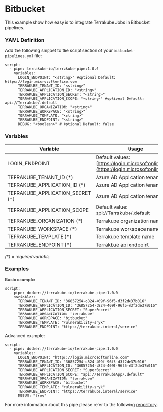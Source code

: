 # Bitbucket

This example show how easy is to integrate Terrakube Jobs in Bitbucket pipelines.

### YAML Definition

Add the following snippet to the script section of your `bitbucket-pipelines.yml` file:

```
script:
  - pipe: terrakube-io/terrakube-pipe:1.0.0
    variables:
      LOGIN_ENDPOINT: "<string>" #optional Default: https://login.microsoftonline.com
      TERRAKUBE_TENANT_ID: "<string>"
      TERRAKUBE_APPLICATION_ID: "<string>"
      TERRAKUBE_APPLICATION_SECRET: "<string>"
      TERRAKUBE_APPLICATION_SCOPE: "<string>" #optional Default: api://Terrakube/.default
      TERRAKUBE_ORGANIZATION: "<string>"
      TERRAKUBE_WORKSPACE: "<string>"
      TERRAKUBE_TEMPLATE: "<string>"
      TERRAKUBE_ENDPOINT: "<string>"
      DEBUG: "<boolean>" # Optional Default: false
```

### Variables

| Variable                            | Usage                                                                                  |
| ----------------------------------- | -------------------------------------------------------------------------------------- |
| LOGIN\_ENDPOINT                     | Default values: [https://login.microsoftonline.com](https://login.microsoftonline.com) |
| TERRAKUBE\_TENANT\_ID (\*)          | Azure AD Application tenant ID                                                         |
| TERRAKUBE\_APPLICATION\_ID (\*)     | Azure AD Application tenant ID                                                         |
| TERRAKUBE\_APPLICATION\_SECRET (\*) | Azure AD Application tenant ID                                                         |
| TERRAKUBE\_APPLICATION\_SCOPE       | Default value: api://Terrakube/.default                                                |
| TERRAKUBE\_ORGANIZATION (\*)        | Terrakube organization name                                                            |
| TERRAKUBE\_WORKSPACE (\*)           | Terrakube workspace name                                                               |
| TERRAKUBE\_TEMPLATE (\*)            | Terrakube template name                                                                |
| TERRAKUBE\_ENDPOINT (\*)            | Terrakbue api endpoint                                                                 |

_(\*) = required variable._

### Examples

Basic example:

```
script:
  - pipe: docker://terrakube-io/terrakube-pipe:1.0.0
    variables:
      TERRAKUBE_TENANT_ID: "36857254-c824-409f-96f5-d3f2de37b016"
      TERRAKUBE_APPLICATION_ID: "36857254-c824-409f-96f5-d3f2de37b016"
      TERRAKUBE_APPLICATION_SECRET: "SuperSecret"
      TERRAKUBE_ORGANIZATION: "terrakube"
      TERRAKUBE_WORKSPACE: "bitbucket"
      TERRAKUBE_TEMPLATE: "vulnerability-snyk"
      TERRAKUBE_ENDPOINT: "https://terrakube.interal/service"
```

Advanced example:

```
script:
  - pipe: docker://terrakube-io/terrakube-pipe:1.0.0
    variables:
      LOGIN_ENDPOINT: "https://login.microsoftonline.com"
      TERRAKUBE_TENANT_ID: "36857254-c824-409f-96f5-d3f2de37b016"
      TERRAKUBE_APPLICATION_ID: "36857254-c824-409f-96f5-d3f2de37b016"
      TERRAKUBE_APPLICATION_SECRET: "SuperSecret"
      TERRAKUBE_APPLICATION_SCOPE: "api://TerrakubeApp/.default"
      TERRAKUBE_ORGANIZATION: "terrakube"
      TERRAKUBE_WORKSPACE: "bitbucket"
      TERRAKUBE_TEMPLATE: "vulnerability-snyk"
      TERRAKUBE_ENDPOINT: "https://terrakube.interal/service"
      DEBUG: "true"
```

For more information about this pipe please refer to the following [repository](https://github.com/terrakube-io/terrakube-pipe-bitbucket).
